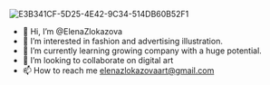 ![E3B341CF-5D25-4E42-9C34-514DB60B52F1](https://user-images.githubusercontent.com/99238792/152927119-a2d14f9a-a5b0-447a-8451-67b5b563322a.jpeg)
- 👋 Hi, I’m @ElenaZlokazova
- 👀 I’m interested in fashion and advertising illustration.
- 🌱 I’m currently learning growing company with a huge potential.
- 💞️ I’m looking to collaborate on digital art
- 📫 How to reach me elenazlokazovaart@gmail.com

<!---
ElenaZlokazova/ElenaZlokazova is a ✨ special ✨ repository because its `README.md` (this file) appears on your GitHub profile.
You can click the Preview link to take a look at your changes.
--->
